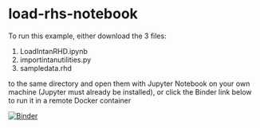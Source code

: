 # load-rhs-notebook

To run this example, either download the 3 files:
1. LoadIntanRHD.ipynb
2. importintanutilities.py
3. sampledata.rhd


to the same directory and open them with Jupyter Notebook on your own machine (Jupyter must already be installed), or click the Binder link below to run it in a remote Docker container 

[![Binder](https://mybinder.org/badge_logo.svg)](https://mybinder.org/v2/gh/adrian-foy/load-rhs-notebook/HEAD)
